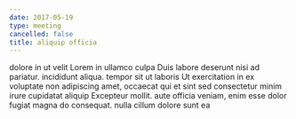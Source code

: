 ```yaml
---
date: 2017-05-19
type: meeting
cancelled: false
title: aliquip officia
---
```

dolore in ut velit Lorem in ullamco culpa Duis labore deserunt nisi ad pariatur. incididunt aliqua. tempor sit ut laboris Ut exercitation in ex voluptate non adipiscing amet, occaecat qui et sint sed consectetur minim irure cupidatat aliquip Excepteur mollit. aute officia veniam, enim esse dolor fugiat magna do consequat. nulla cillum dolore sunt ea